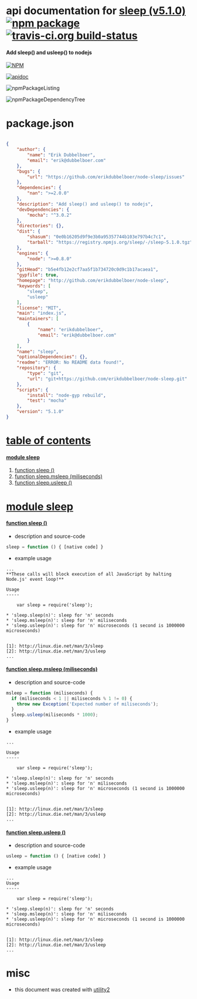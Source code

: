 # api documentation for  [sleep (v5.1.0)](http://github.com/erikdubbelboer/node-sleep)  [![npm package](https://img.shields.io/npm/v/npmdoc-sleep.svg?style=flat-square)](https://www.npmjs.org/package/npmdoc-sleep) [![travis-ci.org build-status](https://api.travis-ci.org/npmdoc/node-npmdoc-sleep.svg)](https://travis-ci.org/npmdoc/node-npmdoc-sleep)
#### Add sleep() and usleep() to nodejs

[![NPM](https://nodei.co/npm/sleep.png?downloads=true)](https://www.npmjs.com/package/sleep)

[![apidoc](https://npmdoc.github.io/node-npmdoc-sleep/build/screenCapture.buildNpmdoc.browser._2Fhome_2Ftravis_2Fbuild_2Fnpmdoc_2Fnode-npmdoc-sleep_2Ftmp_2Fbuild_2Fapidoc.html.png)](https://npmdoc.github.io/node-npmdoc-sleep/build/apidoc.html)

![npmPackageListing](https://npmdoc.github.io/node-npmdoc-sleep/build/screenCapture.npmPackageListing.svg)

![npmPackageDependencyTree](https://npmdoc.github.io/node-npmdoc-sleep/build/screenCapture.npmPackageDependencyTree.svg)



# package.json

```json

{
    "author": {
        "name": "Erik Dubbelboer",
        "email": "erik@dubbelboer.com"
    },
    "bugs": {
        "url": "https://github.com/erikdubbelboer/node-sleep/issues"
    },
    "dependencies": {
        "nan": ">=2.0.0"
    },
    "description": "Add sleep() and usleep() to nodejs",
    "devDependencies": {
        "mocha": "^3.0.2"
    },
    "directories": {},
    "dist": {
        "shasum": "0e0b16205d9f9e3b0a95357744b103e797b4c7c1",
        "tarball": "https://registry.npmjs.org/sleep/-/sleep-5.1.0.tgz"
    },
    "engines": {
        "node": ">=0.8.0"
    },
    "gitHead": "b5e4fb12e2cf7aa5f1b734720c0d9c1b17acaea1",
    "gypfile": true,
    "homepage": "http://github.com/erikdubbelboer/node-sleep",
    "keywords": [
        "sleep",
        "usleep"
    ],
    "license": "MIT",
    "main": "index.js",
    "maintainers": [
        {
            "name": "erikdubbelboer",
            "email": "erik@dubbelboer.com"
        }
    ],
    "name": "sleep",
    "optionalDependencies": {},
    "readme": "ERROR: No README data found!",
    "repository": {
        "type": "git",
        "url": "git+https://github.com/erikdubbelboer/node-sleep.git"
    },
    "scripts": {
        "install": "node-gyp rebuild",
        "test": "mocha"
    },
    "version": "5.1.0"
}
```



# <a name="apidoc.tableOfContents"></a>[table of contents](#apidoc.tableOfContents)

#### [module sleep](#apidoc.module.sleep)
1.  [function <span class="apidocSignatureSpan"></span>sleep ()](#apidoc.element.sleep.sleep)
1.  [function <span class="apidocSignatureSpan">sleep.</span>msleep (miliseconds)](#apidoc.element.sleep.msleep)
1.  [function <span class="apidocSignatureSpan">sleep.</span>usleep ()](#apidoc.element.sleep.usleep)



# <a name="apidoc.module.sleep"></a>[module sleep](#apidoc.module.sleep)

#### <a name="apidoc.element.sleep.sleep"></a>[function <span class="apidocSignatureSpan"></span>sleep ()](#apidoc.element.sleep.sleep)
- description and source-code
```javascript
sleep = function () { [native code] }
```
- example usage
```shell
...
**These calls will block execution of all JavaScript by halting Node.js' event loop!**

Usage
-----

    var sleep = require('sleep');

* 'sleep.sleep(n)': sleep for 'n' seconds
* 'sleep.msleep(n)': sleep for 'n' miliseconds
* 'sleep.usleep(n)': sleep for 'n' microseconds (1 second is 1000000 microseconds)


[1]: http://linux.die.net/man/3/sleep
[2]: http://linux.die.net/man/3/usleep
...
```

#### <a name="apidoc.element.sleep.msleep"></a>[function <span class="apidocSignatureSpan">sleep.</span>msleep (miliseconds)](#apidoc.element.sleep.msleep)
- description and source-code
```javascript
msleep = function (miliseconds) {
  if (miliseconds < 1 || miliseconds % 1 != 0) {
    throw new Exception('Expected number of miliseconds');
  }
  sleep.usleep(miliseconds * 1000);
}
```
- example usage
```shell
...

Usage
-----

    var sleep = require('sleep');

* 'sleep.sleep(n)': sleep for 'n' seconds
* 'sleep.msleep(n)': sleep for 'n' miliseconds
* 'sleep.usleep(n)': sleep for 'n' microseconds (1 second is 1000000 microseconds)


[1]: http://linux.die.net/man/3/sleep
[2]: http://linux.die.net/man/3/usleep
...
```

#### <a name="apidoc.element.sleep.usleep"></a>[function <span class="apidocSignatureSpan">sleep.</span>usleep ()](#apidoc.element.sleep.usleep)
- description and source-code
```javascript
usleep = function () { [native code] }
```
- example usage
```shell
...
Usage
-----

    var sleep = require('sleep');

* 'sleep.sleep(n)': sleep for 'n' seconds
* 'sleep.msleep(n)': sleep for 'n' miliseconds
* 'sleep.usleep(n)': sleep for 'n' microseconds (1 second is 1000000 microseconds)


[1]: http://linux.die.net/man/3/sleep
[2]: http://linux.die.net/man/3/usleep
...
```



# misc
- this document was created with [utility2](https://github.com/kaizhu256/node-utility2)
